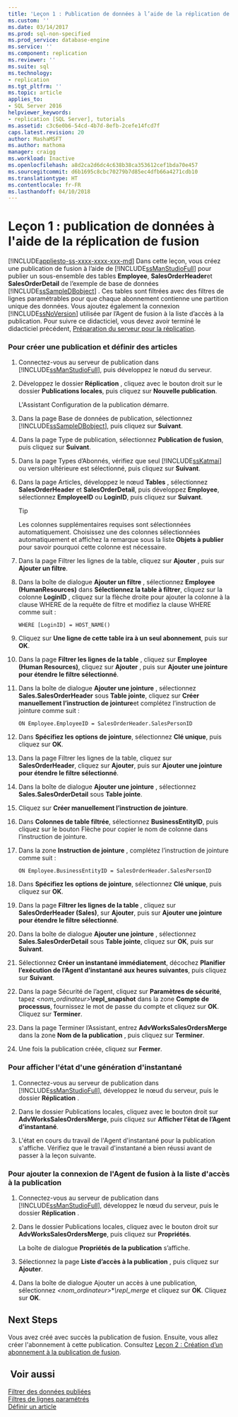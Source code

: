 ```yaml
---
title: 'Leçon 1 : Publication de données à l’aide de la réplication de fusion | Microsoft Docs'
ms.custom: ''
ms.date: 03/14/2017
ms.prod: sql-non-specified
ms.prod_service: database-engine
ms.service: ''
ms.component: replication
ms.reviewer: ''
ms.suite: sql
ms.technology:
- replication
ms.tgt_pltfrm: ''
ms.topic: article
applies_to:
- SQL Server 2016
helpviewer_keywords:
- replication [SQL Server], tutorials
ms.assetid: c3c6e0b6-54cd-4b7d-8efb-2cefe14fcd7f
caps.latest.revision: 20
author: MashaMSFT
ms.author: mathoma
manager: craigg
ms.workload: Inactive
ms.openlocfilehash: a8d2ca2d6dc4c638b38ca353612cef1bda70e457
ms.sourcegitcommit: d6b1695c8cbc70279b7d85ec4dfb66a4271cdb10
ms.translationtype: HT
ms.contentlocale: fr-FR
ms.lasthandoff: 04/10/2018
---
```

# <a name="lesson-1-publishing-data-using-merge-replication"></a>Leçon 1 : publication de données à l'aide de la réplication de fusion
[!INCLUDE[appliesto-ss-xxxx-xxxx-xxx-md](../../includes/appliesto-ss-xxxx-xxxx-xxx-md.md)]
Dans cette leçon, vous créez une publication de fusion à l’aide de [!INCLUDE[ssManStudioFull](../../includes/ssmanstudiofull-md.md)] pour publier un sous-ensemble des tables **Employee**, **SalesOrderHeader**et **SalesOrderDetail** de l’exemple de base de données [!INCLUDE[ssSampleDBobject](../../includes/sssampledbobject-md.md)] . Ces tables sont filtrées avec des filtres de lignes paramétrables pour que chaque abonnement contienne une partition unique des données. Vous ajoutez également la connexion [!INCLUDE[ssNoVersion](../../includes/ssnoversion-md.md)] utilisée par l’Agent de fusion à la liste d’accès à la publication. Pour suivre ce didacticiel, vous devez avoir terminé le didacticiel précédent, [Préparation du serveur pour la réplication](../../relational-databases/replication/tutorial-preparing-the-server-for-replication.md).  
  
### <a name="to-create-a-publication-and-define-articles"></a>Pour créer une publication et définir des articles  
  
1.  Connectez-vous au serveur de publication dans [!INCLUDE[ssManStudioFull](../../includes/ssmanstudiofull-md.md)], puis développez le nœud du serveur.  
  
2.  Développez le dossier **Réplication** , cliquez avec le bouton droit sur le dossier **Publications locales**, puis cliquez sur **Nouvelle publication**.  
  
    L'Assistant Configuration de la publication démarre.  
  
3.  Dans la page Base de données de publication, sélectionnez [!INCLUDE[ssSampleDBobject](../../includes/sssampledbobject-md.md)], puis cliquez sur **Suivant**.  
  
4.  Dans la page Type de publication, sélectionnez **Publication de fusion**, puis cliquez sur **Suivant**.  
  
5.  Dans la page Types d’Abonnés, vérifiez que seul [!INCLUDE[ssKatmai](../../includes/sskatmai-md.md)] ou version ultérieure est sélectionné, puis cliquez sur **Suivant**.  
  
6.  Dans la page Articles, développez le nœud **Tables** , sélectionnez **SalesOrderHeader** et **SalesOrderDetail**, puis développez **Employee**, sélectionnez **EmployeeID** ou **LoginID**, puis cliquez sur **Suivant**.  
  
    > [!TIP]  
    > Les colonnes supplémentaires requises sont sélectionnées automatiquement. Choisissez une des colonnes sélectionnées automatiquement et affichez la remarque sous la liste **Objets à publier** pour savoir pourquoi cette colonne est nécessaire.  
  
7.  Dans la page Filtrer les lignes de la table, cliquez sur **Ajouter** , puis sur **Ajouter un filtre**.  
  
8.  Dans la boîte de dialogue **Ajouter un filtre** , sélectionnez **Employee (HumanResources)** dans **Sélectionnez la table à filtrer**, cliquez sur la colonne **LoginID** , cliquez sur la flèche droite pour ajouter la colonne à la clause WHERE de la requête de filtre et modifiez la clause WHERE comme suit :  
  
    ```  
    WHERE [LoginID] = HOST_NAME()  
    ```  
  
9. Cliquez sur **Une ligne de cette table ira à un seul abonnement**, puis sur **OK**.  
  
10. Dans la page **Filtrer les lignes de la table** , cliquez sur **Employee (Human Resources)**, cliquez sur **Ajouter** , puis sur **Ajouter une jointure pour étendre le filtre sélectionné**.  
  
11. Dans la boîte de dialogue **Ajouter une jointure** , sélectionnez **Sales.SalesOrderHeader** sous **Table jointe**, cliquez sur **Créer manuellement l’instruction de jointure**et complétez l’instruction de jointure comme suit :  
  
    ```  
    ON Employee.EmployeeID = SalesOrderHeader.SalesPersonID  
    ```  
  
12. Dans **Spécifiez les options de jointure**, sélectionnez **Clé unique**, puis cliquez sur **OK**.  
  
13. Dans la page Filtrer les lignes de la table, cliquez sur **SalesOrderHeader**, cliquez sur **Ajouter**, puis sur **Ajouter une jointure pour étendre le filtre sélectionné**.  
  
14. Dans la boîte de dialogue **Ajouter une jointure** , sélectionnez **Sales.SalesOrderDetail** sous **Table jointe**.  
  
15. Cliquez sur **Créer manuellement l’instruction de jointure**.  
  
16. Dans **Colonnes de table filtrée**, sélectionnez **BusinessEntityID**, puis cliquez sur le bouton Flèche pour copier le nom de colonne dans l’instruction de jointure.  
  
17. Dans la zone **Instruction de jointure** , complétez l’instruction de jointure comme suit :  
  
    ```  
    ON Employee.BusinessEntityID = SalesOrderHeader.SalesPersonID  
    ```  
  
18. Dans **Spécifiez les options de jointure**, sélectionnez **Clé unique**, puis cliquez sur **OK**.  
  
19. Dans la page **Filtrer les lignes de la table** , cliquez sur **SalesOrderHeader (Sales)**, sur **Ajouter**, puis sur **Ajouter une jointure pour étendre le filtre sélectionné**.  
  
20. Dans la boîte de dialogue **Ajouter une jointure** , sélectionnez **Sales.SalesOrderDetail** sous **Table jointe**, cliquez sur **OK**, puis sur **Suivant**.  
  
21. Sélectionnez **Créer un instantané immédiatement**, décochez **Planifier l’exécution de l’Agent d’instantané aux heures suivantes**, puis cliquez sur **Suivant**.  
  
22. Dans la page Sécurité de l’agent, cliquez sur **Paramètres de sécurité**, tapez \<*nom_ordinateur>***\repl_snapshot** dans la zone **Compte de processus**, fournissez le mot de passe du compte et cliquez sur **OK**. Cliquez sur **Terminer**.  
  
23. Dans la page Terminer l’Assistant, entrez **AdvWorksSalesOrdersMerge** dans la zone **Nom de la publication** , puis cliquez sur **Terminer**.  
  
24. Une fois la publication créée, cliquez sur **Fermer**.  
  
### <a name="to-view-the-status-of-snapshot-generation"></a>Pour afficher l'état d'une génération d'instantané  
  
1.  Connectez-vous au serveur de publication dans [!INCLUDE[ssManStudioFull](../../includes/ssmanstudiofull-md.md)], développez le nœud du serveur, puis le dossier **Réplication** .  
  
2.  Dans le dossier Publications locales, cliquez avec le bouton droit sur **AdvWorksSalesOrdersMerge**, puis cliquez sur **Afficher l’état de l’Agent d’instantané**.  
  
3.  L'état en cours du travail de l'Agent d'instantané pour la publication s'affiche. Vérifiez que le travail d'instantané a bien réussi avant de passer à la leçon suivante.  
  
### <a name="to-add-the-merge-agent-login-to-the-pal"></a>Pour ajouter la connexion de l'Agent de fusion à la liste d'accès à la publication  
  
1.  Connectez-vous au serveur de publication dans [!INCLUDE[ssManStudioFull](../../includes/ssmanstudiofull-md.md)], développez le nœud du serveur, puis le dossier **Réplication** .  
  
2.  Dans le dossier Publications locales, cliquez avec le bouton droit sur **AdvWorksSalesOrdersMerge**, puis cliquez sur **Propriétés**.  
  
    La boîte de dialogue **Propriétés de la publication** s’affiche.  
  
3.  Sélectionnez la page **Liste d’accès à la publication** , puis cliquez sur **Ajouter**.  
  
4.  Dans la boîte de dialogue Ajouter un accès à une publication, sélectionnez *<nom_ordinateur>***\repl_merge* et cliquez sur **OK**. Cliquez sur **OK**.  
  
## <a name="next-steps"></a>Next Steps  
Vous avez créé avec succès la publication de fusion. Ensuite, vous allez créer l'abonnement à cette publication. Consultez [Leçon 2 : Création d’un abonnement à la publication de fusion](../../relational-databases/replication/lesson-2-creating-a-subscription-to-the-merge-publication.md).  
  
## <a name="see-also"></a> Voir aussi  
[Filtrer des données publiées](../../relational-databases/replication/publish/filter-published-data.md)  
[Filtres de lignes paramétrés](../../relational-databases/replication/merge/parameterized-filters-parameterized-row-filters.md)  
[Définir un article](../../relational-databases/replication/publish/define-an-article.md)  
  
  
  
